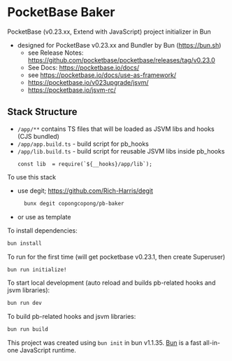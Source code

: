 # PocketBase Baker

PocketBase (v0.23.xx, Extend with JavaScript) project initializer in Bun

- designed for PocketBase v0.23.xx and Bundler by Bun (https://bun.sh)
  - see Release Notes: https://github.com/pocketbase/pocketbase/releases/tag/v0.23.0
  - See Docs: https://pocketbase.io/docs/
  - see https://pocketbase.io/docs/use-as-framework/
  - https://pocketbase.io/v023upgrade/jsvm/
  - https://pocketbase.io/jsvm-rc/

## Stack Structure

- `/app/**` contains TS files that will be loaded as JSVM libs and hooks (CJS bundled)
- `/app/app.build.ts` - build script for pb_hooks
- `/app/lib.build.ts` - build script for reusable JSVM libs inside pb_hooks 
    ```
    const lib  = require(`${__hooks}/app/lib`);
    ```

To use this stack
  - use degit; https://github.com/Rich-Harris/degit 

    ```bash
      bunx degit copongcopong/pb-baker
    ```
  - or use as template  


To install dependencies:

```bash
bun install
```

To run for the first time (will get pocketbase v0.23.1, then create Superuser)

```bash
bun run initialize!
```


To start local development (auto reload and builds pb-related hooks and jsvm libraries):

```bash
bun run dev
```

To build pb-related hooks and jsvm libraries:

```bash
bun run build
```

This project was created using `bun init` in bun v1.1.35. [Bun](https://bun.sh) is a fast all-in-one JavaScript runtime.
